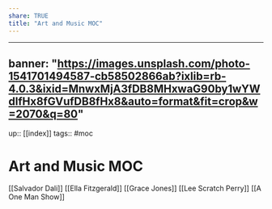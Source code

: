 ```yaml
---
share: TRUE
title: "Art and Music MOC"
---
```


---
banner: "https://images.unsplash.com/photo-1541701494587-cb58502866ab?ixlib=rb-4.0.3&ixid=MnwxMjA3fDB8MHxwaG90by1wYWdlfHx8fGVufDB8fHx8&auto=format&fit=crop&w=2070&q=80"
---
up:: [[index]]
tags:: #moc 



# Art and Music MOC

[[Salvador Dali]]
[[Ella Fitzgerald]]
[[Grace Jones]]
[[Lee Scratch Perry]]
[[A One Man Show]]







